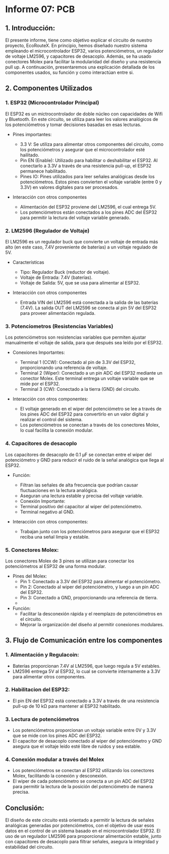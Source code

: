 #  Informe 07: PCB

## 1. Introducción:
El presente informe, tiene como objetivo explicar el circuito de nuestro proyecto, EcoRouteX. En principio, hemos diseñado nuestro sistema empleando el microcontrolador ESP32, varios potenciómetros, un regulador de voltaje LM2596, y capacitores de desacoplo. Además, se ha usado conectores Molex para facilitar la modularidad del diseño y una resistencia pull up. A continuación, presentaremos una explicación detallada de los componentes usados, su función y como interactúan entre si. 

## 2. Componentes Utilizados 

### 1. ESP32 (Microcontrolador Principal) 

El ESP32 es un mictrocontrolador de doble núcleo con capacidades de Wifi y Bluetooth. En este circuito, se utiliza para leer los valores analógicos de los potenciómetros y tomar decisiones basadas en esas lecturas.  
- Pines importantes: 
  - 3.3 V: Se utiliza para alimentar otros componentes del circuito, como los potenciómetros y asegurar que el microcontrolador esté hailitado. 
  - Pin EN (Enable): Utilizado para habilitar o deshabilitar el ESP32. Al conectarlo a 3.3V a través de una resistencia pull-up, el ESP32 permanece habilitado. 
  - Pines IO: Pines utilizados para leer señales analógicas desde los potenciómetros. Estos pines convierten el voltaje variable (entre 0 y 3.3V) en valores digitales para ser procesados.
    
- Interacción con otros componentes
    -  Alimentación del ESP32 proviene del LM2596, el cual entrega 5V.
    - Los potenciómetros están conectados a los pines ADC del ESP32 para permitir la lectura del voltaje variable generado. 

### 2. LM2596 (Regulador de Voltaje) 

El LM2596 es un regulador buck que convierte un voltaje de entrada más alto (en este caso, 7.4V proveniente de baterías) a un voltaje regulado de 5V.
- Características 
  - Tipo: Regulador Buck (reductor de voltaje). 
  - Voltaje de Entrada: 7.4V (baterías). 
  - Voltaje de Salida: 5V, que se usa para alimentar al ESP32.
    
- Interacción con otros componentes  
  - Entrada VIN del LM2596 está conectada a la salida de las baterías (7.4V). La salida OUT del LM2596 se conecta al pin 5V del ESP32 para proveer  alimentación regulada. 

### 3. Potenciometros (Resistencias Variables) 

Los potenciómetros son resistencias variables que permiten ajustar manualmente el voltaje de salida, para que después sea leído por el ESP32. 
- Conexiones Importantes: 
  - Terminal 1 (CCW): Conectado al pin de 3.3V del ESP32, proporcionando una referencia de voltaje. 
  - Terminal 2 (Wiper): Conectado a un pin ADC del ESP32 mediante un conector Molex. Este terminal entrega un voltaje variable que se mide por el ESP32. 
  - Terminal 3 (CW): Conectado a la tierra (GND) del circuito.
    
- Interacción con otros componentes: 
  - El voltaje generado en el wiper del potenciómetro se lee a través de los pines ADC del ESP32 para convertirlo en un valor digital y realizar el control del sistema. 
  - Los potenciómetros se conectan a través de los conectores Molex, lo cual facilita la conexión modular. 

### 4. Capacitores de desacoplo 

Los capacitores de desacoplo de 0.1 µF se conectan entre el wiper del potenciómetro y GND para reducir el ruido de la señal analógica que llega al ESP32. 

- Función: 
  - Filtran las señales de alta frecuencia que podrían causar fluctuaciones en la lectura analógica. 
  - Aseguran una lectura estable y precisa del voltaje variable. 
  - Conexión Importante: 
  - Terminal positivo del capacitor al wiper del potenciómetro. 
  - Terminal negativo al GND.
    
- Interacción con otros componentes: 
  - Trabajan junto con los potenciómetros para asegurar que el ESP32 reciba una señal limpia y estable.
    
### 5. Conectores Molex: 

   Los conectores Molex de 3 pines se utilizan para conectar los potenciómetros al ESP32 de una forma modular. 

- Pines del Molex: 
  - Pin 1: Conectado a 3.3V del ESP32 para alimentar el potenciómetro. 
  - Pin 2: Conectado al wiper del potenciómetro, y luego a un pin ADC del ESP32. 
  - Pin 3: Conectado a GND, proporcionando una referencia de tierra.
  - 
- Función: 
  - Facilitar la desconexión rápida y el reemplazo de potenciómetros en el circuito.
  - Mejorar la organización del diseño al permitir conexiones modulares. 

## 3. Flujo de Comunicación entre los componentes 
### 1. Alimentación y Regulacoin: 
- Baterías proporcionan 7.4V al LM2596, que luego regula a 5V estables. 
- LM2596 entrega 5V al ESP32, lo cual se convierte internamente a 
 3\.3V para alimentar otros componentes. 

### 2. Habilitacion del ESP32: 
- El pin EN del ESP32 está conectado a 3.3V a través de una resistencia pull-up de 10 kΩ para mantener al ESP32 habilitado.
  
### 3. Lectura de potenciómetros 
- Los potenciómetros proporcionan un voltaje variable entre 0V y 3.3V que se mide con los pines ADC del ESP32. 
- El capacitor de desacoplo conectado al wiper del potenciómetro y  GND asegura que el voltaje leído esté libre de ruidos y sea estable. 

### 4. Conexión modular a través del Molex 
- Los potenciómetros se conectan al ESP32 utilizando los conectores Molex, facilitando la conexión y desconexión. 
- El wiper de cada potenciómetro se conecta a un pin ADC del ESP32 para permitir la lectura de la posición del potenciómetro de manera precisa. 

## Conclusión: 

El diseño de este circuito está orientado a permitir la lectura de señales analógicas generadas por potenciómetros, con el objetivo de usar esos datos en el control de un sistema basado en el microcontrolador ESP32. El uso de un regulador LM2596 para proporcionar alimentación estable, junto con capacitores de desacoplo para filtrar señales, asegura la integridad y estabilidad del circuito. 

